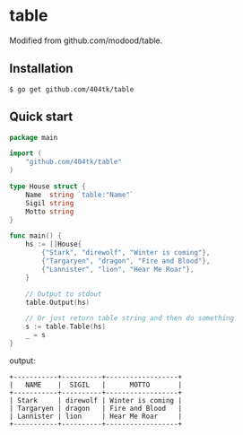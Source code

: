 table
=====

Modified from github.com/modood/table.

Installation
------------

```
$ go get github.com/404tk/table
```

Quick start
-----------

```go
package main

import (
	"github.com/404tk/table"
)

type House struct {
	Name  string `table:"Name"`
	Sigil string
	Motto string
}

func main() {
	hs := []House{
		{"Stark", "direwolf", "Winter is coming"},
		{"Targaryen", "dragon", "Fire and Blood"},
		{"Lannister", "lion", "Hear Me Roar"},
	}

	// Output to stdout
	table.Output(hs)

	// Or just return table string and then do something
	s := table.Table(hs)
	_ = s
}
```

output:
```
+-----------+----------+------------------+
|   NAME    |  SIGIL   |      MOTTO       |
+-----------+----------+------------------+
| Stark     | direwolf | Winter is coming |
| Targaryen | dragon   | Fire and Blood   |
| Lannister | lion     | Hear Me Roar     |
+-----------+----------+------------------+
```